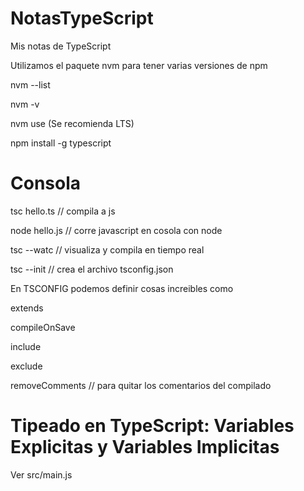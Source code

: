 # NotasTypeScript
Mis notas de TypeScript

Utilizamos el paquete nvm para tener varias versiones de npm 

nvm --list 

nvm  -v 

nvm use (Se recomienda LTS) 

npm install -g typescript

# Consola

tsc hello.ts  // compila a js

node hello.js // corre javascript en cosola con node

tsc --watc // visualiza y compila en tiempo real

tsc --init // crea el archivo tsconfig.json 

En TSCONFIG podemos definir cosas increibles como 

extends

compileOnSave

include 

exclude 

removeComments // para quitar los comentarios del compilado

# Tipeado en TypeScript: Variables Explicitas y Variables Implicitas 

Ver src/main.js
 

 
